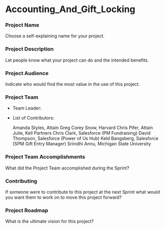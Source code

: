 # Accounting_And_Gift_Locking

### Project Name
Choose a self-explaining name for your project.

### Project Description
Let people know what your project can do and the intended benefits. 

### Project Audience
Indicate who would find the most value in the use of this project.

### Project Team

* Team Leader:
* List of Contributors:

  Amanda Styles, Attain
  Greg
  Corey Snow, Harvard
  Chris Pifer, Attain
  Julie, Kell Partners
  Chris Clark, Salesforce (PM Fundraising)
  David Thompson, Salesforce (Power of Us Hub)
  Keld Bangsberg, Salesforce (SPM Gift Entry Manager)
  Srinidhi Annu, Michigan State University

### Project Team Accomplishments
What did the Project Team accomplished during the Sprint?

### Contributing
If someone were to contribute to this project at the next Sprint what would you want them to work on to move this project forward?

### Project Roadmap
What is the ultimate vision for this project?
